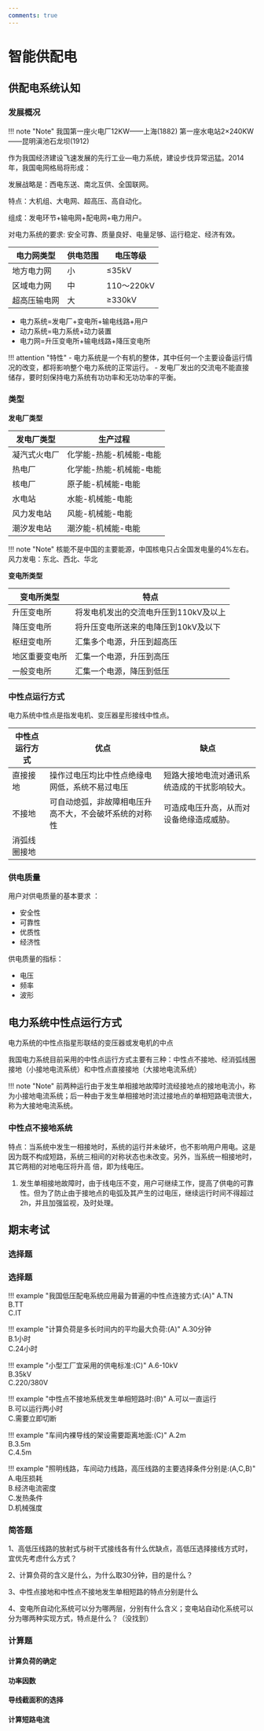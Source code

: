```yaml
---
comments: true
---
```


# 智能供配电

## 供配电系统认知

###  发展概况

!!! note "Note"
    我国第一座火电厂12KW——上海(1882)
    第一座水电站2×240KW——昆明滇池石龙坝(1912)

作为我国经济建设飞速发展的先行工业—电力系统，建设步伐异常迅猛。2014年，我国电网格局将形成：

发展战略是：西电东送、南北互供、全国联网。

特点：大机组、大电网、超高压、高自动化。

组成：发电环节+输电网+配电网+电力用户。

对电力系统的要求:
安全可靠、质量良好、电量足够、运行稳定、经济有效。

| 电力网类型 | 供电范围 | 电压等级 |
|------------|----------|----------|
| 地方电力网 | 小 | ≤35kV |
| 区域电力网 | 中 | 110～220kV |
| 超高压输电网 | 大 | ≥330kV |

- 电力系统=发电厂+变电所+输电线路+用户 
- 动力系统=电力系统+动力装置 
- 电力网=升压变电所+输电线路+降压变电所

!!! attention "特性"
    - 电力系统是一个有机的整体，其中任何一个主要设备运行情况的改变，都将影响整个电力系统的正常运行。
    - 发电厂发出的交流电不能直接储存，要时刻保持电力系统有功功率和无功功率的平衡。


### 类型

**发电厂类型**

| 发电厂类型 | 生产过程 |
|------------|----------|
| 凝汽式火电厂 | 化学能-热能-机械能-电能 |
| 热电厂 | 化学能-热能-机械能-电能 |
| 核电厂 | 原子能-机械能-电能 |
| 水电站 | 水能-机械能-电能 |
| 风力发电站 | 风能-机械能-电能 |
| 潮汐发电站 | 潮汐能-机械能-电能 |

!!! note "Note"
    核能不是中国的主要能源，中国核电只占全国发电量的4%左右。
    风力发电：东北、西北、华北

**变电所类型**

| 变电所类型 | 特点 |
|------------|----------|
| 升压变电所 | 将发电机发出的交流电升压到110kV及以上 |
| 降压变电所 | 将升压变电所送来的电降压到10kV及以下 |
| 枢纽变电所 | 汇集多个电源，升压到超高压 |
| 地区重要变电所 | 汇集一个电源，升压到高压 |
| 一般变电所 | 汇集一个电源，降压到低压 |

### 中性点运行方式

电力系统中性点是指发电机、变压器星形接线中性点。

| 中性点运行方式 | 优点 | 缺点 |
|------------|----------|----------|
| 直接接地 | 操作过电压均比中性点绝缘电网低，系统不易过电压 | 短路大接地电流对通讯系统造成的干扰影响较大。 |
| 不接地 | 可自动熄弧，非故障相电压升高不大，不会破坏系统的对称性 | 可造成电压升高，从而对设备绝缘造成威胁。 |
| 消弧线圈接地 |  |  |

### 供电质量

用户对供电质量的基本要求 ：
- 安全性
- 可靠性
- 优质性
- 经济性

供电质量的指标：
- 电压
- 频率
- 波形


## 电力系统中性点运行方式

电力系统的中性点指星形联结的变压器或发电机的中点

我国电力系统目前采用的中性点运行方式主要有三种：中性点不接地、经消弧线圈接地（小接地电流系统）和中性点直接接地（大接地电流系统）

!!! note "Note"
    前两种运行由于发生单相接地故障时流经接地点的接地电流小，称为小接地电流系统；后一种由于发生单相接地时流过接地点的单相短路电流很大，称为大接地电流系统。 

### 中性点不接地系统

特点：当系统中发生一相接地时，系统的运行并未破坏，也不影响用户用电。这是因为既不构成短路，系统三相间的对称状态也未改变。另外，当系统一相接地时，其它两相的对地电压将升高      倍，即为线电压。

1) 发生单相接地故障时，由于线电压不变，用户可继续工作，提高了供电的可靠性。但为了防止由于接地点的电弧及其产生的过电压，继续运行时间不得超过2h，并且加强监视，及时处理。







## 期末考试

### 选择题

### 选择题

!!! example "我国低压配电系统应用最为普遍的中性点连接方式:(A)"
    A.TN  
    B.TT  
    C.IT  

!!! example "计算负荷是多长时间内的平均最大负荷:(A)"
    A.30分钟  
    B.1小时  
    C.24小时  

!!! example "小型工厂宜采用的供电标准:(C)"
    A.6-10kV  
    B.35kV  
    C.220/380V  

!!! example "中性点不接地系统发生单相短路时:(B)"
    A.可以一直运行  
    B.可以运行两小时  
    C.需要立即切断  

!!! example "车间内裸导线的架设需要距离地面:(C)"
    A.2m  
    B.3.5m  
    C.4.5m  

!!! example "照明线路，车间动力线路，高压线路的主要选择条件分别是:(A,C,B)"
    A.电压损耗  
    B.经济电流密度  
    C.发热条件  
    D.机械强度   

### 简答题

1、高低压线路的放射式与树干式接线各有什么优缺点，高低压选择接线方式时，宜优先考虑什么方式？

2、计算负荷的含义是什么，为什么取30分钟，目的是什么？

3、中性点接地和中性点不接地发生单相短路的特点分别是什么

4、变电所自动化系统可以分为哪两层，分别有什么含义；变电站自动化系统可以分为哪两种实现方式，特点是什么？（没找到）


### 计算题

#### 计算负荷的确定

#### 功率因数

#### 导线截面积的选择

#### 计算短路电流
